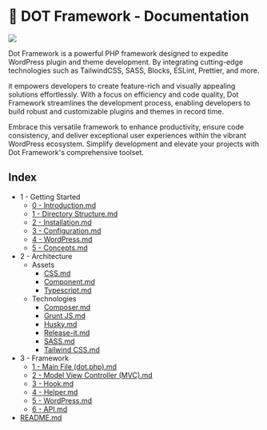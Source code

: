 # 🍱 DOT Framework - Documentation

![](https://brain.artistudio.xyz/vaults/WordPress-dot-framework/cover.jpg)

Dot Framework is a powerful PHP framework designed to expedite WordPress plugin and theme development. By integrating cutting-edge technologies such as TailwindCSS, SASS, Blocks, ESLint, Prettier, and more.

it empowers developers to create feature-rich and visually appealing solutions effortlessly. With a focus on efficiency and code quality, Dot Framework streamlines the development process, enabling developers to build robust and customizable plugins and themes in record time.

Embrace this versatile framework to enhance productivity, ensure code consistency, and deliver exceptional user experiences within the vibrant WordPress ecosystem. Simplify development and elevate your projects with Dot Framework's comprehensive toolset.

## Index

- 1 - Getting Started
    - [0 - Introduction.md](https://brain.artistudio.xyz/knowledge/WordPress-dot-framework/1-getting-started/0-introduction.md)
    - [1 - Directory Structure.md](https://brain.artistudio.xyz/knowledge/WordPress-dot-framework/1-getting-started/1-directory-structure.md)
    - [2 - Installation.md](https://brain.artistudio.xyz/knowledge/WordPress-dot-framework/1-getting-started/2-installation.md)
    - [3 - Configuration.md](https://brain.artistudio.xyz/knowledge/WordPress-dot-framework/1-getting-started/3-configuration.md)
    - [4 - WordPress.md](https://brain.artistudio.xyz/knowledge/WordPress-dot-framework/1-getting-started/4-wordpress.md)
    - [5 - Concepts.md](https://brain.artistudio.xyz/knowledge/WordPress-dot-framework/1-getting-started/5-concepts.md)
- 2 - Architecture
    - Assets
        - [CSS.md](https://brain.artistudio.xyz/knowledge/WordPress-dot-framework/2-architecture/assets/css.md)
        - [Component.md](https://brain.artistudio.xyz/knowledge/WordPress-dot-framework/2-architecture/assets/component.md)
        - [Typescript.md](https://brain.artistudio.xyz/knowledge/WordPress-dot-framework/2-architecture/assets/typescript.md)
    - Technologies
        - [Composer.md](https://brain.artistudio.xyz/knowledge/WordPress-dot-framework/2-architecture/technologies/composer.md)
        - [Grunt JS.md](https://brain.artistudio.xyz/knowledge/WordPress-dot-framework/2-architecture/technologies/grunt-js.md)
        - [Husky.md](https://brain.artistudio.xyz/knowledge/WordPress-dot-framework/2-architecture/technologies/husky.md)
        - [Release-it.md](https://brain.artistudio.xyz/knowledge/WordPress-dot-framework/2-architecture/technologies/release-it.md)
        - [SASS.md](https://brain.artistudio.xyz/knowledge/WordPress-dot-framework/2-architecture/technologies/sass.md)
        - [Tailwind CSS.md](https://brain.artistudio.xyz/knowledge/WordPress-dot-framework/2-architecture/technologies/tailwind-css.md)
- 3 - Framework
    - [1 - Main File (dot.php).md](https://brain.artistudio.xyz/knowledge/WordPress-dot-framework/3-framework/1-main-file-dot.php-.md)
    - [2 - Model View Controller (MVC).md](https://brain.artistudio.xyz/knowledge/WordPress-dot-framework/3-framework/2-model-view-controller-mvc-.md)
    - [3 - Hook.md](https://brain.artistudio.xyz/knowledge/WordPress-dot-framework/3-framework/3-hook.md)
    - [4 - Helper.md](https://brain.artistudio.xyz/knowledge/WordPress-dot-framework/3-framework/4-helper.md)
    - [5 - WordPress.md](https://brain.artistudio.xyz/knowledge/WordPress-dot-framework/3-framework/5-wordpress.md)
    - [6 - API.md](https://brain.artistudio.xyz/knowledge/WordPress-dot-framework/3-framework/6-api.md)
- [README.md](https://brain.artistudio.xyz/knowledge/WordPress-dot-framework/readme.md)
